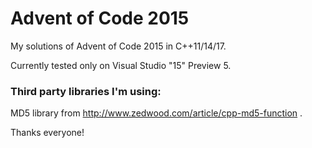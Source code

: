 # Advent of Code 2015
My solutions of Advent of Code 2015 in C++11/14/17.

Currently tested only on Visual Studio "15" Preview 5.

### Third party libraries I'm using:
MD5 library from http://www.zedwood.com/article/cpp-md5-function .

Thanks everyone!
